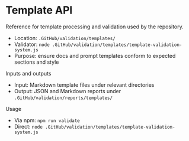 # Template API

Reference for template processing and validation used by the repository.

- Location: `.GitHub/validation/templates/`
- Validator: `node .GitHub/validation/templates/template-validation-system.js`
- Purpose: ensure docs and prompt templates conform to expected sections and style

Inputs and outputs

- Input: Markdown template files under relevant directories
- Output: JSON and Markdown reports under `.GitHub/validation/reports/templates/`

Usage

- Via npm: `npm run validate`
- Direct: `node .GitHub/validation/templates/template-validation-system.js`
